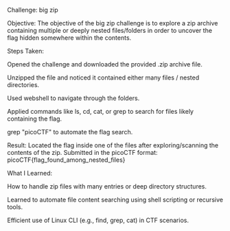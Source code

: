 Challenge: big zip

Objective:
The objective of the big zip challenge is to explore a zip archive containing multiple or deeply nested files/folders in order to uncover the flag hidden somewhere within the contents.

Steps Taken:

Opened the challenge and downloaded the provided .zip archive file.

Unzipped the file and noticed it contained either many files / nested directories.

Used webshell to navigate through the folders.

Applied commands like ls, cd, cat, or grep to search for files likely containing the flag.

grep "picoCTF" to automate the flag search.

Result:
Located the flag inside one of the files after exploring/scanning the contents of the zip. Submitted in the picoCTF format:
picoCTF{flag_found_among_nested_files}

What I Learned:

How to handle zip files with many entries or deep directory structures.

Learned to automate file content searching using shell scripting or recursive tools.

Efficient use of Linux CLI (e.g., find, grep, cat) in CTF scenarios.

